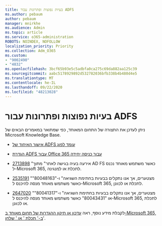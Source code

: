 ```yaml
---
title: בעיות נפוצות ופתרונות עבור ADFS
ms.author: pebaum
author: pebaum
manager: mnirkhe
ms.audience: Admin
ms.topic: article
ms.service: o365-administration
ROBOTS: NOINDEX, NOFOLLOW
localization_priority: Priority
ms.collection: Adm_O365
ms.custom:
- "9002490"
- "4832"
ms.openlocfilehash: 3bcf65b93e5c5adbfa0ca275c69da882aa125c39
ms.sourcegitcommit: aabc5178929892d532782036bfb338b4b480d4e5
ms.translationtype: MT
ms.contentlocale: he-IL
ms.lasthandoff: 09/22/2020
ms.locfileid: "48213028"
---
```

# <a name="common-issues-and-resolutions-for-adfs"></a>בעיות נפוצות ופתרונות עבור ADFS

ניתן לעדכן את התצורה של התחום המאוחד, כפי שמתואר במאמרים הבאים של Microsoft Knowledge Base.

- [אישור האיחוד של ADFS עומד לפוג](adfs-federation-certificate-expiring.md)

- [הגדרת ADFS עבור Office 365 עבור כניסה יחידה](https://docs.microsoft.com/office365/troubleshoot/active-directory/set-up-adfs-for-single-sign-on)

- [2713898](https://support.microsoft.com/help/2713898)  "אירעה בעיה בגישה לאתר" מתוך AD FS כאשר משתמש מאוחד נכנס ל-Microsoft 365, לתכלת או למנגינה.

- [2535191](https://support.microsoft.com/help/2535191) "מצטערים, אך אנו נתקלים בבעיות בחתימת השגיאה" ו-"80048163" כאשר משתמש מאוחד מנסה להיכנס ל-Microsoft 365, לתכלת או לכוונן.

- [2647020](https://support.microsoft.com/help/2647020)   "מצטערים, אך אנו נתקלים בבעיות בחתימת השגיאה" ו-"80041317" או "80043431" כאשר משתמש מאוחד מנסה להיכנס ל-Microsoft 365, לתכלת או לכוונן.

לקבלת מידע נוסף, ראה [עדכון או תיקון ההגדרות של תחום מאוחד ב-Microsoft 365, ב-' תכלת ' או ' שלחן](https://docs.microsoft.com/office365/troubleshoot/active-directory/update-federated-domain-office-365)'.
